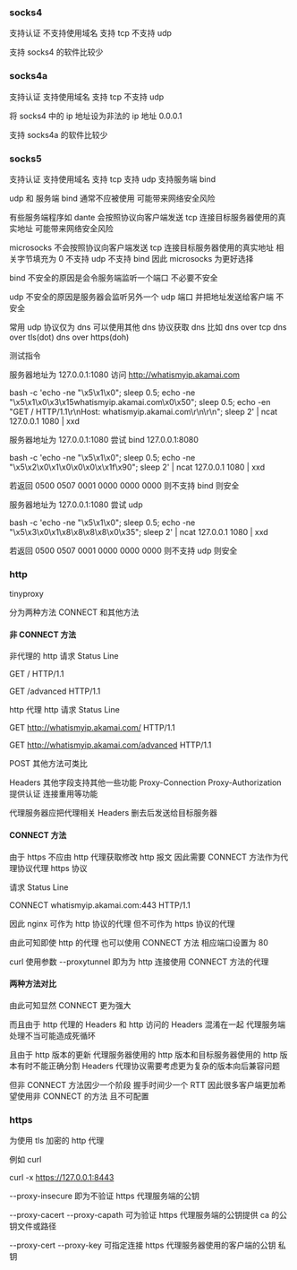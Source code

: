 ### socks4

支持认证 不支持使用域名 支持 tcp 不支持 udp

支持 socks4 的软件比较少

### socks4a

支持认证 支持使用域名 支持 tcp 不支持 udp

将 socks4 中的 ip 地址设为非法的 ip 地址 0.0.0.1

支持 socks4a 的软件比较少

### socks5

支持认证 支持使用域名 支持 tcp 支持 udp 支持服务端 bind

udp 和 服务端 bind 通常不应被使用 可能带来网络安全风险

有些服务端程序如 dante 会按照协议向客户端发送 tcp 连接目标服务器使用的真实地址 可能带来网络安全风险

microsocks 不会按照协议向客户端发送 tcp 连接目标服务器使用的真实地址 相关字节填充为 0 不支持 udp 不支持 bind 因此 microsocks 为更好选择

bind 不安全的原因是会令服务端监听一个端口 不必要不安全

udp 不安全的原因是服务器会监听另外一个 udp 端口 并把地址发送给客户端 不安全

常用 udp 协议仅为 dns 可以使用其他 dns 协议获取 dns 比如 dns over tcp   dns over tls(dot)   dns over https(doh)

测试指令

服务器地址为 127.0.0.1:1080 访问 http://whatismyip.akamai.com

bash -c 'echo -ne "\x5\x1\x0"; sleep 0.5; echo -ne "\x5\x1\x0\x3\x15whatismyip.akamai.com\x0\x50"; sleep 0.5; echo -en "GET / HTTP/1.1\r\nHost: whatismyip.akamai.com\r\n\r\n"; sleep 2' | ncat 127.0.0.1 1080 | xxd

服务器地址为 127.0.0.1:1080 尝试 bind 127.0.0.1:8080

bash -c 'echo -ne "\x5\x1\x0"; sleep 0.5; echo -ne "\x5\x2\x0\x1\x0\x0\x0\x\x1f\x90"; sleep 2' | ncat 127.0.0.1 1080 | xxd

若返回 0500 0507 0001 0000 0000 0000 则不支持 bind 则安全

服务器地址为 127.0.0.1:1080 尝试 udp

bash -c 'echo -ne "\x5\x1\x0"; sleep 0.5; echo -ne "\x5\x3\x0\x1\x8\x8\x8\x8\x0\x35"; sleep 2' | ncat 127.0.0.1 1080 | xxd

若返回 0500 0507 0001 0000 0000 0000 则不支持 udp 则安全

### http

tinyproxy

分为两种方法 CONNECT 和其他方法

#### 非 CONNECT 方法

非代理的 http 请求 Status Line

GET / HTTP/1.1

GET /advanced HTTP/1.1

http 代理 http 请求 Status Line

GET http://whatismyip.akamai.com/ HTTP/1.1

GET http://whatismyip.akamai.com/advanced HTTP/1.1

POST 其他方法可类比

Headers 其他字段支持其他一些功能 Proxy-Connection Proxy-Authorization 提供认证 连接重用等功能

代理服务器应把代理相关 Headers 删去后发送给目标服务器

#### CONNECT 方法

由于 https 不应由 http 代理获取修改 http 报文 因此需要 CONNECT 方法作为代理协议代理 https 协议

请求 Status Line

CONNECT whatismyip.akamai.com:443 HTTP/1.1

因此 nginx 可作为 http 协议的代理 但不可作为 https 协议的代理

由此可知即使 http 的代理 也可以使用 CONNECT 方法 相应端口设置为 80

curl 使用参数 --proxytunnel 即为为 http 连接使用 CONNECT 方法的代理

#### 两种方法对比

由此可知显然 CONNECT 更为强大

而且由于 http 代理的 Headers 和 http 访问的 Headers 混淆在一起 代理服务端处理不当可能造成死循环

且由于 http 版本的更新 代理服务器使用的 http 版本和目标服务器使用的 http 版本有时不能正确分割 Headers 代理协议需要考虑更为复杂的版本向后兼容问题

但非 CONNECT 方法因少一个阶段 握手时间少一个 RTT 因此很多客户端更加希望使用非 CONNECT 的方法 且不可配置

### https

为使用 tls 加密的 http 代理

例如 curl

curl -x https://127.0.0.1:8443

--proxy-insecure 即为不验证 https 代理服务端的公钥

--proxy-cacert --proxy-capath 可为验证 https 代理服务端的公钥提供 ca 的公钥文件或路径

--proxy-cert --proxy-key 可指定连接 https 代理服务器使用的客户端的公钥 私钥
